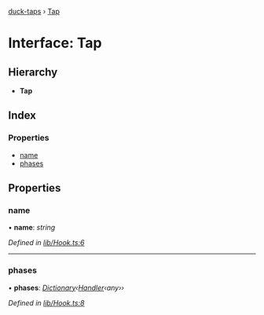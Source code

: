 [duck-taps](../README.md) › [Tap](tap.md)

# Interface: Tap

## Hierarchy

* **Tap**

## Index

### Properties

* [name](tap.md#name)
* [phases](tap.md#phases)

## Properties

###  name

• **name**: *string*

*Defined in [lib/Hook.ts:6](https://github.com/JonasKruckenberg/duck-taps/blob/57c0009/lib/Hook.ts#L6)*

___

###  phases

• **phases**: *[Dictionary](dictionary.md)‹[Handler](../README.md#handler)‹any››*

*Defined in [lib/Hook.ts:8](https://github.com/JonasKruckenberg/duck-taps/blob/57c0009/lib/Hook.ts#L8)*
